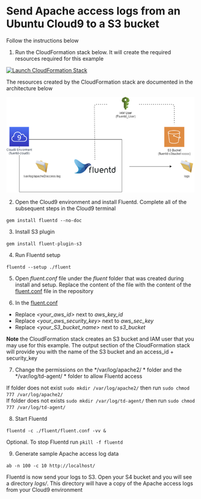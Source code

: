 # Send Apache access logs from an Ubuntu Cloud9 to a S3 bucket

Follow the instructions below

1. Run the CloudFormation stack below. It will create the required resources required for this example

[![Launch CloudFormation Stack](https://sharkech-public.s3.amazonaws.com/misc-public/cloudformation-launch-stack.png)](https://console.aws.amazon.com/cloudformation/home#/stacks/new?stackName=fluentd-demo&templateURL=https://sharkech-public.s3.amazonaws.com/misc-public/fluentd_cloud9.yml)

The resources created by the CloudFormation stack are documented in the architecture below

<img width="500" alt="Fluentd_cloud9_Architecture" src="https://github.com/ev2900/CloudFormation_Examples/blob/main/Architecture%20Diagrams%20for%20README/Fluentd_Cloud9_yml.png">

2. Open the Cloud9 environment and install Fluentd. Complete all of the subsequent steps in the Cloud9 terminal

```gem install fluentd --no-doc```

3. Install S3 plugin

```gem install fluent-plugin-s3```

4. Run Fluentd setup

```fluentd --setup ./fluent```

5. Open *fluent.conf* file under the *fluent* folder that was created during install and setup. Replace the content of the file with the content of the [fluent.conf](https://github.com/ev2900/Fluentd_Examples/blob/main/Cloud9_Apache_Logs_S3/fluent.conf) file in the repository

6. In the [fluent.conf](https://github.com/ev2900/Fluentd_Examples/blob/main/Cloud9_Apache_Logs_S3/fluent.conf)
- Replace *<your_aws_id>* next to *aws_key_id*
- Replace *<your_aws_security_key>* next to *aws_sec_key*
- Replace *<your_S3_bucket_name>* next to *s3_bucket* 

**Note** the CloudFormation stack creates an S3 bucket and IAM user that you may use for this example. The output section of the CloudFormation stack will provide you with the name of the S3 bucket and an access_id + security_key

7. Change the permissions on the */var/log/apache2/ * folder and the */var/log/td-agent/ * folder to allow Fluentd access

If folder does not exist ```sudo mkdir /var/log/apache2/``` then run ```sudo chmod 777 /var/log/apache2/ ``` <br>
If folder does not exists ```sudo mkdir /var/log/td-agent/``` then run ```sudo chmod 777 /var/log/td-agent/ ```

8. Start Fluentd

```fluentd -c ./fluent/fluent.conf -vv &```

Optional. To stop Fluentd run ```pkill -f fluentd```

9. Generate sample Apache access log data

```ab -n 100 -c 10 http://localhost/```

Fluentd is now send your logs to S3. Open your S4 bucket and you will see a directory *logs/*. This directory will have a copy of the Apache access logs from your Cloud9 environment
